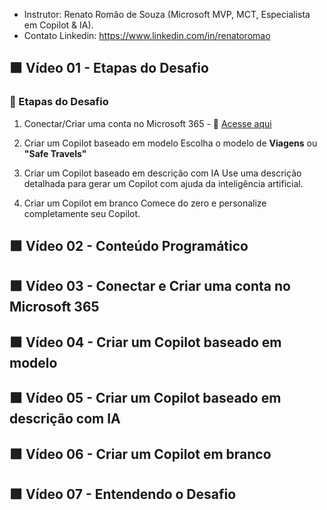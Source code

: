 
- Instrutor: Renato Romão de Souza (Microsoft MVP, MCT, Especialista em Copilot & IA).
- Contato Linkedin: https://www.linkedin.com/in/renatoromao

## 🟩 Vídeo 01 - Etapas do Desafio

### 🧭 Etapas do Desafio 

1. Conectar/Criar uma conta no Microsoft 365 - 🔗 [Acesse aqui](https://copilotstudio.microsoft.com) 

2. Criar um Copilot baseado em modelo Escolha o modelo de **Viagens** ou **"Safe Travels"** 

3. Criar um Copilot baseado em descrição com IA Use uma descrição detalhada para gerar um Copilot com ajuda da inteligência artificial. 

4. Criar um Copilot em branco Comece do zero e personalize completamente seu Copilot.

## 🟩 Vídeo 02 - Conteúdo Programático

## 🟩 Vídeo 03 - Conectar e Criar uma conta no Microsoft 365

## 🟩 Vídeo 04 - Criar um Copilot baseado em modelo

## 🟩 Vídeo 05 - Criar um Copilot baseado em descrição com IA

## 🟩 Vídeo 06 - Criar um Copilot em branco

## 🟩 Vídeo 07 - Entendendo o Desafio